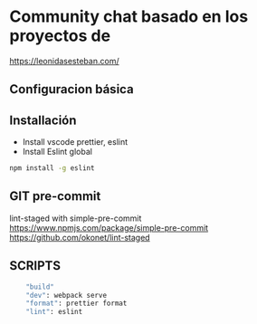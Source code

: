 # Community chat basado en los proyectos de
https://leonidasesteban.com/
## Configuracion básica
## Installación

- Install vscode prettier, eslint
- Install Eslint global

```sh
npm install -g eslint
```

## GIT pre-commit

lint-staged with simple-pre-commit
https://www.npmjs.com/package/simple-pre-commit
https://github.com/okonet/lint-staged

## SCRIPTS
```sh
    "build"
    "dev": webpack serve
    "format": prettier format
    "lint": eslint
```



